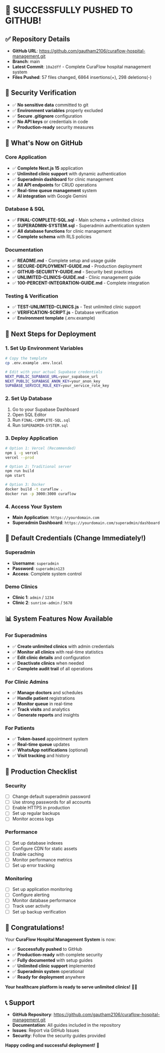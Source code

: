 # 🎉 **SUCCESSFULLY PUSHED TO GITHUB!**

## ✅ **Repository Details**
- **GitHub URL**: https://github.com/gautham2106/curaflow-hospital-management.git
- **Branch**: main
- **Latest Commit**: `10a2dff` - Complete CuraFlow hospital management system
- **Files Pushed**: 57 files changed, 6864 insertions(+), 298 deletions(-)

## 🔐 **Security Verification**
- ✅ **No sensitive data** committed to git
- ✅ **Environment variables** properly excluded
- ✅ **Secure .gitignore** configuration
- ✅ **No API keys** or credentials in code
- ✅ **Production-ready** security measures

## 📁 **What's Now on GitHub**

### **Core Application**
- ✅ **Complete Next.js 15** application
- ✅ **Unlimited clinic support** with dynamic authentication
- ✅ **Superadmin dashboard** for clinic management
- ✅ **All API endpoints** for CRUD operations
- ✅ **Real-time queue management** system
- ✅ **AI integration** with Google Gemini

### **Database & SQL**
- ✅ **FINAL-COMPLETE-SQL.sql** - Main schema + unlimited clinics
- ✅ **SUPERADMIN-SYSTEM.sql** - Superadmin authentication system
- ✅ **All database functions** for clinic management
- ✅ **Complete schema** with RLS policies

### **Documentation**
- ✅ **README.md** - Complete setup and usage guide
- ✅ **SECURE-DEPLOYMENT-GUIDE.md** - Production deployment
- ✅ **GITHUB-SECURITY-GUIDE.md** - Security best practices
- ✅ **UNLIMITED-CLINICS-GUIDE.md** - Clinic management guide
- ✅ **100-PERCENT-INTEGRATION-GUIDE.md** - Complete integration

### **Testing & Verification**
- ✅ **TEST-UNLIMITED-CLINICS.js** - Test unlimited clinic support
- ✅ **VERIFICATION-SCRIPT.js** - Database verification
- ✅ **Environment template** (.env.example)

## 🚀 **Next Steps for Deployment**

### **1. Set Up Environment Variables**
```bash
# Copy the template
cp .env.example .env.local

# Edit with your actual Supabase credentials
NEXT_PUBLIC_SUPABASE_URL=your_supabase_url
NEXT_PUBLIC_SUPABASE_ANON_KEY=your_anon_key
SUPABASE_SERVICE_ROLE_KEY=your_service_role_key
```

### **2. Set Up Database**
1. Go to your Supabase Dashboard
2. Open SQL Editor
3. Run `FINAL-COMPLETE-SQL.sql`
4. Run `SUPERADMIN-SYSTEM.sql`

### **3. Deploy Application**
```bash
# Option 1: Vercel (Recommended)
npm i -g vercel
vercel --prod

# Option 2: Traditional server
npm run build
npm start

# Option 3: Docker
docker build -t curaflow .
docker run -p 3000:3000 curaflow
```

### **4. Access Your System**
- **Main Application**: `https://yourdomain.com`
- **Superadmin Dashboard**: `https://yourdomain.com/superadmin/dashboard`

## 🔐 **Default Credentials (Change Immediately!)**

### **Superadmin**
- **Username**: `superadmin`
- **Password**: `superadmin123`
- **Access**: Complete system control

### **Demo Clinics**
- **Clinic 1**: `admin` / `1234`
- **Clinic 2**: `sunrise-admin` / `5678`

## 📊 **System Features Now Available**

### **For Superadmins**
- ✅ **Create unlimited clinics** with admin credentials
- ✅ **Monitor all clinics** with real-time statistics
- ✅ **Edit clinic details** and configuration
- ✅ **Deactivate clinics** when needed
- ✅ **Complete audit trail** of all operations

### **For Clinic Admins**
- ✅ **Manage doctors** and schedules
- ✅ **Handle patient** registrations
- ✅ **Monitor queue** in real-time
- ✅ **Track visits** and analytics
- ✅ **Generate reports** and insights

### **For Patients**
- ✅ **Token-based** appointment system
- ✅ **Real-time queue** updates
- ✅ **WhatsApp notifications** (optional)
- ✅ **Visit tracking** and history

## 🎯 **Production Checklist**

### **Security**
- [ ] Change default superadmin password
- [ ] Use strong passwords for all accounts
- [ ] Enable HTTPS in production
- [ ] Set up regular backups
- [ ] Monitor access logs

### **Performance**
- [ ] Set up database indexes
- [ ] Configure CDN for static assets
- [ ] Enable caching
- [ ] Monitor performance metrics
- [ ] Set up error tracking

### **Monitoring**
- [ ] Set up application monitoring
- [ ] Configure alerting
- [ ] Monitor database performance
- [ ] Track user activity
- [ ] Set up backup verification

## 🎉 **Congratulations!**

Your **CuraFlow Hospital Management System** is now:
- ✅ **Successfully pushed** to GitHub
- ✅ **Production-ready** with complete security
- ✅ **Fully documented** with setup guides
- ✅ **Unlimited clinic support** implemented
- ✅ **Superadmin system** operational
- ✅ **Ready for deployment** anywhere

**Your healthcare platform is ready to serve unlimited clinics!** 🏥✨

## 📞 **Support**

- **GitHub Repository**: https://github.com/gautham2106/curaflow-hospital-management.git
- **Documentation**: All guides included in the repository
- **Issues**: Report via GitHub Issues
- **Security**: Follow the security guides provided

**Happy coding and successful deployment!** 🚀
